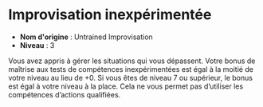 # Improvisation inexpérimentée

 * **Nom d'origine** : Untrained Improvisation
 * **Niveau** : 3


<p>Vous avez appris à gérer les situations qui vous dépassent. Votre bonus de maîtrise aux tests de compétences inexpérimentées est égal à la moitié de votre niveau au lieu de +0. Si vous êtes de niveau 7 ou supérieur, le bonus est égal à votre niveau à la place. Cela ne vous permet pas d’utiliser les compétences d’actions qualifiées.</p>